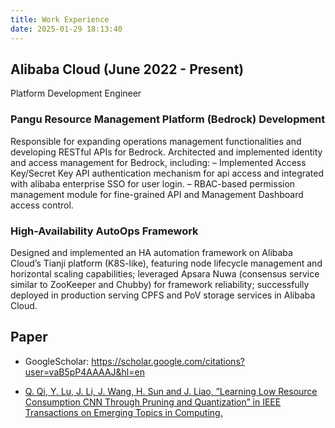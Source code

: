 ```yaml
---
title: Work Experience
date: 2025-01-29 18:13:40
---
```


## Alibaba Cloud (June 2022 - Present)

Platform Development Engineer

### Pangu Resource Management Platform (Bedrock) Development

Responsible for expanding operations
management functionalities and developing RESTful APIs for Bedrock. Architected and implemented identity
and access management for Bedrock, including:
– Implemented Access Key/Secret Key API authentication mechanism for api access and integrated with
alibaba enterprise SSO for user login.
– RBAC-based permission management module for fine-grained API and Management Dashboard access
control.

### High-Availability AutoOps Framework

Designed and implemented an HA automation framework on Alibaba Cloud’s Tianji platform (K8S-like), featuring node lifecycle management and horizontal scaling capabilities; leveraged Apsara Nuwa (consensus service similar to ZooKeeper and Chubby) for framework reliability;
successfully deployed in production serving CPFS and PoV storage services in Alibaba Cloud.

## Paper

+ GoogleScholar: https://scholar.google.com/citations?user=vaB5pP4AAAAJ&hl=en

+ [Q. Qi, Y. Lu, J. Li, J. Wang, H. Sun and J. Liao, ”Learning Low Resource Consumption CNN Through Pruning and Quantization” in IEEE Transactions on Emerging Topics in Computing.](https://ieeexplore.ieee.org/abstract/document/9320571/)